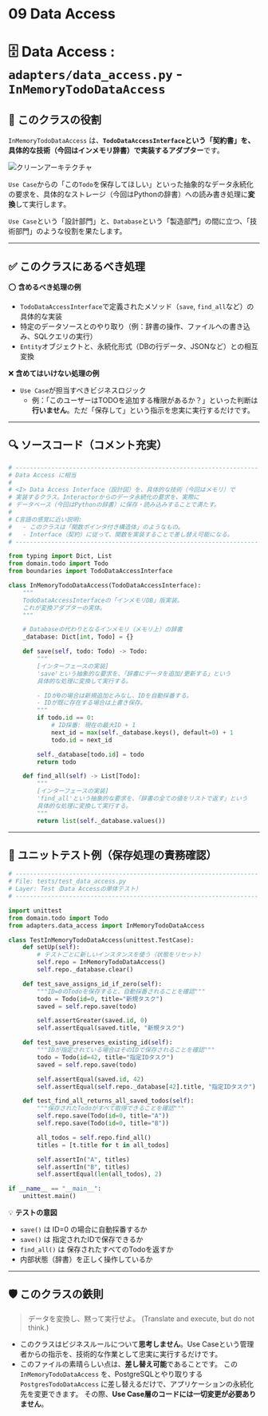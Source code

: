 # 09 Data Access

# 🗄 Data Access : `adapters/data_access.py` - `InMemoryTodoDataAccess`

## 🧭 このクラスの役割

`InMemoryTodoDataAccess` は、**`TodoDataAccessInterface`という「契約書」を、具体的な技術（今回はインメモリ辞書）で実装するアダプター**です。

![クリーンアーキテクチャ](https://www.notion.so../%E3%82%AF%E3%83%AA%E3%83%BC%E3%83%B3%E3%82%A2%E3%83%BC%E3%82%AD%E3%83%86%E3%82%AF%E3%83%81%E3%83%A3.png)

`Use Case`からの「この`Todo`を保存してほしい」といった抽象的なデータ永続化の要求を、具体的なストレージ（今回はPythonの辞書）への読み書き処理に**変換**して実行します。

`Use Case`という「設計部門」と、`Database`という「製造部門」の間に立つ、「技術部門」のような役割を果たします。

---

## ✅ このクラスにあるべき処理

⭕️ **含めるべき処理の例**

- `TodoDataAccessInterface`で定義されたメソッド（`save`, `find_all`など）の具体的な実装
- 特定のデータソースとのやり取り（例：辞書の操作、ファイルへの書き込み、SQLクエリの実行）
- `Entity`オブジェクトと、永続化形式（DBの行データ、JSONなど）との相互変換

❌ **含めてはいけない処理の例**

- `Use Case`が担当すべきビジネスロジック
    - 例：「このユーザーはTODOを追加する権限があるか？」といった判断は**行いません**。ただ「保存して」という指示を忠実に実行するだけです。

---

## 🔍 ソースコード（コメント充実）

```python
# --------------------------------------------------------------------
# Data Access に相当
#
# <I> Data Access Interface（設計図）を、具体的な技術（今回はメモリ）で
# 実装するクラス。Interactorからのデータ永続化の要求を、実際に
# データベース（今回はPythonの辞書）に保存・読み込みすることで満たす。
#
# C言語の感覚に近い説明:
#   - このクラスは「関数ポインタ付き構造体」のようなもの。
#   - Interface（契約）に従って、関数を実装することで差し替え可能になる。
# --------------------------------------------------------------------

from typing import Dict, List
from domain.todo import Todo
from boundaries import TodoDataAccessInterface

class InMemoryTodoDataAccess(TodoDataAccessInterface):
    """
    TodoDataAccessInterfaceの「インメモリDB」版実装。
    これが変換アダプターの実体。
    """

    # Databaseの代わりとなるインメモリ（メモリ上）の辞書
    _database: Dict[int, Todo] = {}

    def save(self, todo: Todo) -> Todo:
        """
        [インターフェースの実装]
        'save'という抽象的な要求を、「辞書にデータを追加/更新する」という
        具体的な処理に変換して実行する。

        - IDが0の場合は新規追加とみなし、IDを自動採番する。
        - IDが既に存在する場合は上書き保存。
        """
        if todo.id == 0:
            # ID採番: 現在の最大ID + 1
            next_id = max(self._database.keys(), default=0) + 1
            todo.id = next_id

        self._database[todo.id] = todo
        return todo

    def find_all(self) -> List[Todo]:
        """
        [インターフェースの実装]
        'find_all'という抽象的な要求を、「辞書の全ての値をリストで返す」という
        具体的な処理に変換して実行する。
        """
        return list(self._database.values())

```

---

## 🧪 ユニットテスト例（保存処理の責務確認）

```python
# --------------------------------------------------------------------
# File: tests/test_data_access.py
# Layer: Test（Data Accessの単体テスト）
# --------------------------------------------------------------------

import unittest
from domain.todo import Todo
from adapters.data_access import InMemoryTodoDataAccess

class TestInMemoryTodoDataAccess(unittest.TestCase):
    def setUp(self):
        # テストごとに新しいインスタンスを使う（状態をリセット）
        self.repo = InMemoryTodoDataAccess()
        self.repo._database.clear()

    def test_save_assigns_id_if_zero(self):
        """ID=0のTodoを保存すると、自動採番されることを確認"""
        todo = Todo(id=0, title="新規タスク")
        saved = self.repo.save(todo)

        self.assertGreater(saved.id, 0)
        self.assertEqual(saved.title, "新規タスク")

    def test_save_preserves_existing_id(self):
        """IDが指定されている場合はそのIDで保存されることを確認"""
        todo = Todo(id=42, title="指定IDタスク")
        saved = self.repo.save(todo)

        self.assertEqual(saved.id, 42)
        self.assertEqual(self.repo._database[42].title, "指定IDタスク")

    def test_find_all_returns_all_saved_todos(self):
        """保存されたTodoがすべて取得できることを確認"""
        self.repo.save(Todo(id=0, title="A"))
        self.repo.save(Todo(id=0, title="B"))

        all_todos = self.repo.find_all()
        titles = [t.title for t in all_todos]

        self.assertIn("A", titles)
        self.assertIn("B", titles)
        self.assertEqual(len(all_todos), 2)

if __name__ == "__main__":
    unittest.main()

```

💡 **テストの意図**

- `save()` は ID=0 の場合に自動採番するか
- `save()` は 指定されたIDで保存できるか
- `find_all()` は 保存されたすべてのTodoを返すか
- 内部状態（辞書）を正しく操作しているか

---

## 🛡 このクラスの鉄則

> データを変換し、黙って実行せよ。 (Translate and execute, but do not think.)
> 
- このクラスはビジネスルールについて**思考しません**。Use Caseという管理者からの指示を、技術的な作業として忠実に実行するだけです。
- このファイルの素晴らしい点は、**差し替え可能**であることです。
この `InMemoryTodoDataAccess` を、PostgreSQLとやり取りする `PostgresTodoDataAccess` に差し替えるだけで、アプリケーションの永続化先を変更できます。
その際、**Use Case層のコードには一切変更が必要ありません**。
